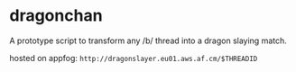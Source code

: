 dragonchan
==========

A prototype script to transform any /b/ thread into a dragon slaying match. 

hosted on appfog:
`http://dragonslayer.eu01.aws.af.cm/$THREADID`
